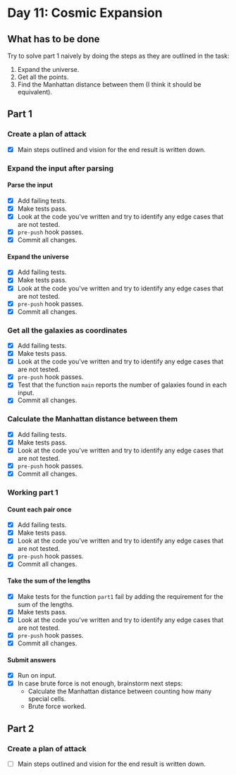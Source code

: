 # Day 11: Cosmic Expansion

## What has to be done

Try to solve part 1 naively by doing the steps as they are outlined in the task:

1. Expand the universe.
2. Get all the points.
3. Find the Manhattan distance between them (I think it should be equivalent).

## Part 1

### Create a plan of attack

- [X] Main steps outlined and vision for the end result is written down.

### Expand the input after parsing

#### Parse the input

- [X] Add failing tests.
- [X] Make tests pass.
- [X] Look at the code you've written and try to identify any edge cases that are not tested.
- [X] `pre-push` hook passes.
- [X] Commit all changes.

#### Expand the universe

- [X] Add failing tests.
- [X] Make tests pass.
- [X] Look at the code you've written and try to identify any edge cases that are not tested.
- [X] `pre-push` hook passes.
- [X] Commit all changes.

### Get all the galaxies as coordinates

- [X] Add failing tests.
- [X] Make tests pass.
- [X] Look at the code you've written and try to identify any edge cases that are not tested.
- [X] `pre-push` hook passes.
- [X] Test that the function `main` reports the number of galaxies found in each input.
- [X] Commit all changes.

### Calculate the Manhattan distance between them

- [X] Add failing tests.
- [X] Make tests pass.
- [X] Look at the code you've written and try to identify any edge cases that are not tested.
- [X] `pre-push` hook passes.
- [X] Commit all changes.

### Working part 1

#### Count each pair once

- [X] Add failing tests.
- [X] Make tests pass.
- [X] Look at the code you've written and try to identify any edge cases that are not tested.
- [X] `pre-push` hook passes.
- [X] Commit all changes.

#### Take the sum of the lengths

- [X] Make tests for the function `part1` fail by adding the requirement for the sum of the lengths.
- [X] Make tests pass.
- [X] Look at the code you've written and try to identify any edge cases that are not tested.
- [X] `pre-push` hook passes.
- [X] Commit all changes.

#### Submit answers

- [X] Run on input.
- [X] In case brute force is not enough, brainstorm next steps:
  - Calculate the Manhattan distance between counting how many special cells.
  - Brute force worked.

## Part 2

### Create a plan of attack

- [ ] Main steps outlined and vision for the end result is written down.

